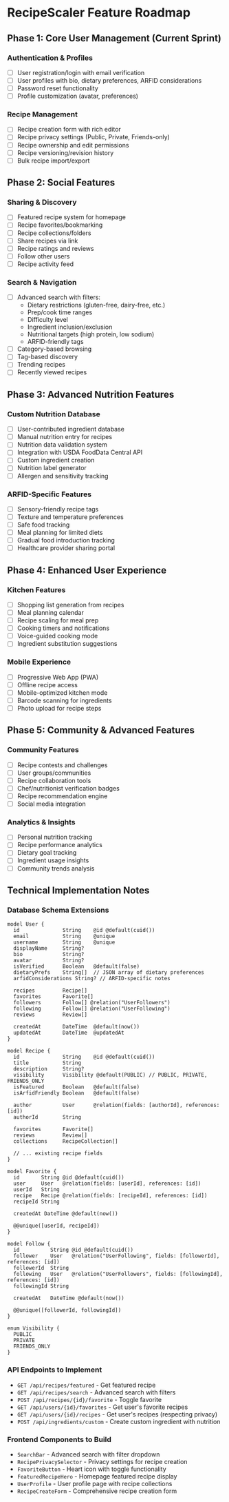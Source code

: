 # RecipeScaler Feature Roadmap

## Phase 1: Core User Management (Current Sprint)
### Authentication & Profiles
- [ ] User registration/login with email verification
- [ ] User profiles with bio, dietary preferences, ARFID considerations
- [ ] Password reset functionality
- [ ] Profile customization (avatar, preferences)

### Recipe Management
- [ ] Recipe creation form with rich editor
- [ ] Recipe privacy settings (Public, Private, Friends-only)
- [ ] Recipe ownership and edit permissions
- [ ] Recipe versioning/revision history
- [ ] Bulk recipe import/export

## Phase 2: Social Features
### Sharing & Discovery
- [ ] Featured recipe system for homepage
- [ ] Recipe favorites/bookmarking
- [ ] Recipe collections/folders
- [ ] Share recipes via link
- [ ] Recipe ratings and reviews
- [ ] Follow other users
- [ ] Recipe activity feed

### Search & Navigation
- [ ] Advanced search with filters:
  - Dietary restrictions (gluten-free, dairy-free, etc.)
  - Prep/cook time ranges
  - Difficulty level
  - Ingredient inclusion/exclusion
  - Nutritional targets (high protein, low sodium)
  - ARFID-friendly tags
- [ ] Category-based browsing
- [ ] Tag-based discovery
- [ ] Trending recipes
- [ ] Recently viewed recipes

## Phase 3: Advanced Nutrition Features
### Custom Nutrition Database
- [ ] User-contributed ingredient database
- [ ] Manual nutrition entry for recipes
- [ ] Nutrition data validation system
- [ ] Integration with USDA FoodData Central API
- [ ] Custom ingredient creation
- [ ] Nutrition label generator
- [ ] Allergen and sensitivity tracking

### ARFID-Specific Features
- [ ] Sensory-friendly recipe tags
- [ ] Texture and temperature preferences
- [ ] Safe food tracking
- [ ] Meal planning for limited diets
- [ ] Gradual food introduction tracking
- [ ] Healthcare provider sharing portal

## Phase 4: Enhanced User Experience
### Kitchen Features
- [ ] Shopping list generation from recipes
- [ ] Meal planning calendar
- [ ] Recipe scaling for meal prep
- [ ] Cooking timers and notifications
- [ ] Voice-guided cooking mode
- [ ] Ingredient substitution suggestions

### Mobile Experience
- [ ] Progressive Web App (PWA)
- [ ] Offline recipe access
- [ ] Mobile-optimized kitchen mode
- [ ] Barcode scanning for ingredients
- [ ] Photo upload for recipe steps

## Phase 5: Community & Advanced Features
### Community Features
- [ ] Recipe contests and challenges
- [ ] User groups/communities
- [ ] Recipe collaboration tools
- [ ] Chef/nutritionist verification badges
- [ ] Recipe recommendation engine
- [ ] Social media integration

### Analytics & Insights
- [ ] Personal nutrition tracking
- [ ] Recipe performance analytics
- [ ] Dietary goal tracking
- [ ] Ingredient usage insights
- [ ] Community trends analysis

## Technical Implementation Notes

### Database Schema Extensions
```prisma
model User {
  id              String    @id @default(cuid())
  email           String    @unique
  username        String    @unique
  displayName     String?
  bio             String?
  avatar          String?
  isVerified      Boolean   @default(false)
  dietaryPrefs    String[]  // JSON array of dietary preferences
  arfidConsiderations String? // ARFID-specific notes
  
  recipes         Recipe[]
  favorites       Favorite[]
  followers       Follow[] @relation("UserFollowers")
  following       Follow[] @relation("UserFollowing")
  reviews         Review[]
  
  createdAt       DateTime  @default(now())
  updatedAt       DateTime  @updatedAt
}

model Recipe {
  id              String    @id @default(cuid())
  title           String
  description     String?
  visibility      Visibility @default(PUBLIC) // PUBLIC, PRIVATE, FRIENDS_ONLY
  isFeatured      Boolean   @default(false)
  isArfidFriendly Boolean   @default(false)
  
  author          User      @relation(fields: [authorId], references: [id])
  authorId        String
  
  favorites       Favorite[]
  reviews         Review[]
  collections     RecipeCollection[]
  
  // ... existing recipe fields
}

model Favorite {
  id       String @id @default(cuid())
  user     User   @relation(fields: [userId], references: [id])
  userId   String
  recipe   Recipe @relation(fields: [recipeId], references: [id])
  recipeId String
  
  createdAt DateTime @default(now())
  
  @@unique([userId, recipeId])
}

model Follow {
  id          String @id @default(cuid())
  follower    User   @relation("UserFollowing", fields: [followerId], references: [id])
  followerId  String
  following   User   @relation("UserFollowers", fields: [followingId], references: [id])
  followingId String
  
  createdAt   DateTime @default(now())
  
  @@unique([followerId, followingId])
}

enum Visibility {
  PUBLIC
  PRIVATE
  FRIENDS_ONLY
}
```

### API Endpoints to Implement
- `GET /api/recipes/featured` - Get featured recipe
- `GET /api/recipes/search` - Advanced search with filters
- `POST /api/recipes/{id}/favorite` - Toggle favorite
- `GET /api/users/{id}/favorites` - Get user's favorite recipes
- `GET /api/users/{id}/recipes` - Get user's recipes (respecting privacy)
- `POST /api/ingredients/custom` - Create custom ingredient with nutrition

### Frontend Components to Build
- `SearchBar` - Advanced search with filter dropdown
- `RecipePrivacySelector` - Privacy settings for recipe creation
- `FavoriteButton` - Heart icon with toggle functionality
- `FeaturedRecipeHero` - Homepage featured recipe display
- `UserProfile` - User profile page with recipe collections
- `RecipeCreateForm` - Comprehensive recipe creation form